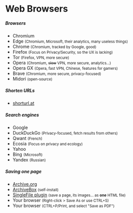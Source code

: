 # Web Browsers

<div class="row row-cols-lg-2"><div>

##### Browsers

* Chromium
* Edge <small>(Chromium, Microsoft, their analytics, many useless things)</small>
* Chrome <small>(Chromium, tracked by Google, good)</small>
* Firefox <small>(Focus on Privacy/Security, so the UX is lacking)</small>
* Tor <small>(Firefox, VPN, more secure)</small>
* Opera <small>(Chromium, <s>slow</s> VPN, more secure, analytics...)</small>
* Opera GX <small>(Opera, fast VPN, Chinese, features for gamers)</small>
* Brave <small>(Chromium, more secure, privacy-focused)</small>
* Midori <small>(open-source)</small>

##### Shorten URLs

* [shorturl.at](https://www.shorturl.at/)
</div><div>

##### Search engines

* Google
* DuckDuckGo <small>(Privacy-focused, fetch results from others)</small>
* Qwant <small>(French)</small>
* Ecosia <small>(Focus on privacy and ecology)</small>
* Yahoo
* Bing <small>(Microsoft)</small>
* Yandex <small>(Russian)</small>

##### Saving one page

* [Archive.org](https://archive.org/web/)
* [ArchiveBox](https://github.com/ArchiveBox/ArchiveBox) <small>(self-install)</small>
* [SingleFile plugin](https://github.com/gildas-lormeau/SingleFile#install) <small>(save a page, its images... as **one** HTML file)</small>
* Your browser <small>(Right-click > Save As or use CTRL+S)</small>
* Your browser <small>(CTRL+P/Print, and select "Save as PDF")</small>
</div></div>